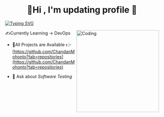 <h1 align="center"> 📌Hi , I'm updating profile 📌</h1>

[![Typing SVG](https://readme-typing-svg.herokuapp.com?font=Fira+Code&weight=500&size=25&duration=6000&pause=2000&color=F7146A&background=C2FFF800&width=435&lines=Software+QA+%26+Automation+;Engineer)](https://git.io/typing-svg)

<img align="right" alt="Coding" width="270" src="https://miro.medium.com/max/1400/1*4fNBO_UDYEVxM0E5T2FyJQ.gif">

  ✍Currently Learning -> DevOps

- 🧮All Projects are Available 👉[https://github.com/ChandanMohonto?tab=repositories](https://github.com/ChandanMohonto?tab=repositories)

- 💬 Ask about *Software Testing*

 

